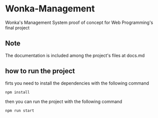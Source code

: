 # Wonka-Management

Wonka's Management System proof of concept for Web Programming's final project

## Note

The documentation is included among the project's files at docs.md

## how to run the project

firts you need to install the dependencies with the following command

```bash
npm install
```

then you can run the project with the following command

```bash
npm run start
```
